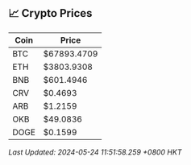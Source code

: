 ## 📈 Crypto Prices

| Coin | Price |
| ---- | ----- |
| BTC | $67893.4709 |
| ETH | $3803.9308 |
| BNB | $601.4946 |
| CRV | $0.4693 |
| ARB | $1.2159 |
| OKB | $49.0836 |
| DOGE | $0.1599 |

_Last Updated: 2024-05-24 11:51:58.259 +0800 HKT_